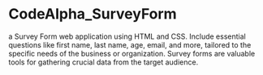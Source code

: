 # CodeAlpha_SurveyForm
a Survey Form web application using HTML and CSS.
Include essential questions like first name, last name, age, email, and more, tailored to the specific needs of the business or organization. Survey forms are valuable tools for gathering crucial data from the target audience.
